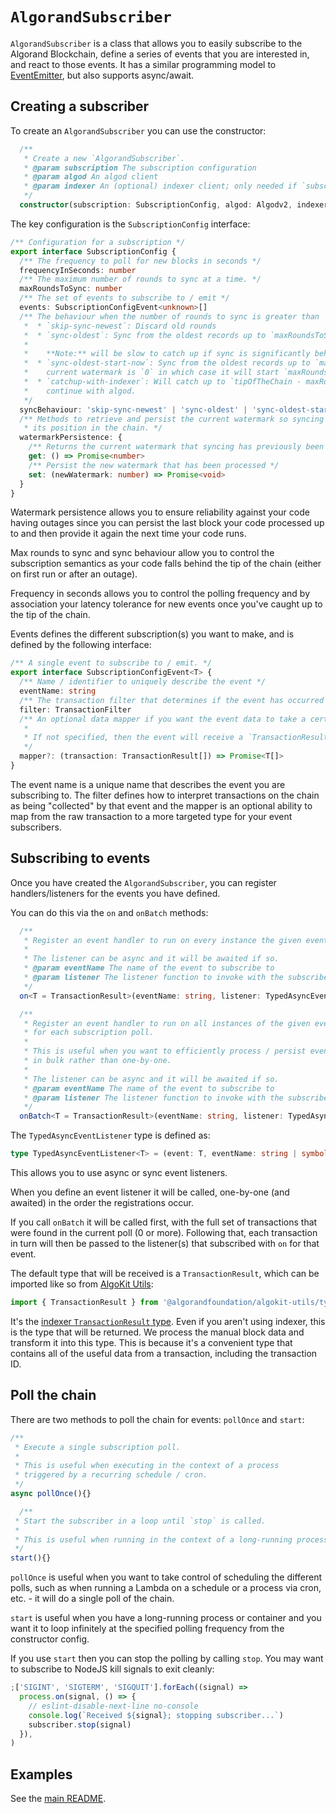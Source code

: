 # `AlgorandSubscriber`

`AlgorandSubscriber` is a class that allows you to easily subscribe to the Algorand Blockchain, define a series of events that you are interested in, and react to those events. It has a similar programming model to [EventEmitter](https://nodejs.org/docs/latest/api/events.html), but also supports async/await.

## Creating a subscriber

To create an `AlgorandSubscriber` you can use the constructor:

```typescript
  /**
   * Create a new `AlgorandSubscriber`.
   * @param subscription The subscription configuration
   * @param algod An algod client
   * @param indexer An (optional) indexer client; only needed if `subscription.syncBehaviour` is `catchup-with-indexer`
   */
  constructor(subscription: SubscriptionConfig, algod: Algodv2, indexer?: Indexer)
```

The key configuration is the `SubscriptionConfig` interface:

```typescript
/** Configuration for a subscription */
export interface SubscriptionConfig {
  /** The frequency to poll for new blocks in seconds */
  frequencyInSeconds: number
  /** The maximum number of rounds to sync at a time. */
  maxRoundsToSync: number
  /** The set of events to subscribe to / emit */
  events: SubscriptionConfigEvent<unknown>[]
  /** The behaviour when the number of rounds to sync is greater than `maxRoundsToSync`:
   *  * `skip-sync-newest`: Discard old rounds
   *  * `sync-oldest`: Sync from the oldest records up to `maxRoundsToSync` rounds.
   *
   *    **Note:** will be slow to catch up if sync is significantly behind the tip of the chain
   *  * `sync-oldest-start-now`: Sync from the oldest records up to `maxRoundsToSync` rounds, unless
   *    current watermark is `0` in which case it will start `maxRoundsToSync` back from the tip of the chain.
   *  * `catchup-with-indexer`: Will catch up to `tipOfTheChain - maxRoundsToSync` using indexer (fast) and then
   *    continue with algod.
   */
  syncBehaviour: 'skip-sync-newest' | 'sync-oldest' | 'sync-oldest-start-now' | 'catchup-with-indexer'
  /** Methods to retrieve and persist the current watermark so syncing is resilient and maintains
   * its position in the chain. */
  watermarkPersistence: {
    /** Returns the current watermark that syncing has previously been processed to */
    get: () => Promise<number>
    /** Persist the new watermark that has been processed */
    set: (newWatermark: number) => Promise<void>
  }
}
```

Watermark persistence allows you to ensure reliability against your code having outages since you can persist the last block your code processed up to and then provide it again the next time your code runs.

Max rounds to sync and sync behaviour allow you to control the subscription semantics as your code falls behind the tip of the chain (either on first run or after an outage).

Frequency in seconds allows you to control the polling frequency and by association your latency tolerance for new events once you've caught up to the tip of the chain.

Events defines the different subscription(s) you want to make, and is defined by the following interface:

```typescript
/** A single event to subscribe to / emit. */
export interface SubscriptionConfigEvent<T> {
  /** Name / identifier to uniquely describe the event */
  eventName: string
  /** The transaction filter that determines if the event has occurred */
  filter: TransactionFilter
  /** An optional data mapper if you want the event data to take a certain shape.
   *
   * If not specified, then the event will receive a `TransactionResult`.
   */
  mapper?: (transaction: TransactionResult[]) => Promise<T[]>
}
```

The event name is a unique name that describes the event you are subscribing to. The filter defines how to interpret transactions on the chain as being "collected" by that event and the mapper is an optional ability to map from the raw transaction to a more targeted type for your event subscribers.

## Subscribing to events

Once you have created the `AlgorandSubscriber`, you can register handlers/listeners for the events you have defined.

You can do this via the `on` and `onBatch` methods:

```typescript
  /**
   * Register an event handler to run on every instance the given event name.
   *
   * The listener can be async and it will be awaited if so.
   * @param eventName The name of the event to subscribe to
   * @param listener The listener function to invoke with the subscribed event
   */
  on<T = TransactionResult>(eventName: string, listener: TypedAsyncEventListener<T>){}

  /**
   * Register an event handler to run on all instances of the given event name
   * for each subscription poll.
   *
   * This is useful when you want to efficiently process / persist events
   * in bulk rather than one-by-one.
   *
   * The listener can be async and it will be awaited if so.
   * @param eventName The name of the event to subscribe to
   * @param listener The listener function to invoke with the subscribed events
   */
  onBatch<T = TransactionResult>(eventName: string, listener: TypedAsyncEventListener<T[]>){}
```

The `TypedAsyncEventListener` type is defined as:

```typescript
type TypedAsyncEventListener<T> = (event: T, eventName: string | symbol) => Promise<void> | void
```

This allows you to use async or sync event listeners.

When you define an event listener it will be called, one-by-one (and awaited) in the order the registrations occur.

If you call `onBatch` it will be called first, with the full set of transactions that were found in the current poll (0 or more). Following that, each transaction in turn will then be passed to the listener(s) that subscribed with `on` for that event.

The default type that will be received is a `TransactionResult`, which can be imported like so from [AlgoKit Utils](https://github.com/algorandfoundation/algokit-utils-ts):

```typescript
import { TransactionResult } from '@algorandfoundation/algokit-utils/types/indexer'
```

It's the [indexer `TransactionResult` type](https://developer.algorand.org/docs/rest-apis/indexer/#transaction). Even if you aren't using indexer, this is the type that will be returned. We process the manual block data and transform it into this type. This is because it's a convenient type that contains all of the useful data from a transaction, including the transaction ID.

## Poll the chain

There are two methods to poll the chain for events: `pollOnce` and `start`:

```typescript
/**
 * Execute a single subscription poll.
 *
 * This is useful when executing in the context of a process
 * triggered by a recurring schedule / cron.
 */
async pollOnce(){}

  /**
 * Start the subscriber in a loop until `stop` is called.
 *
 * This is useful when running in the context of a long-running process / container.
 */
start(){}
```

`pollOnce` is useful when you want to take control of scheduling the different polls, such as when running a Lambda on a schedule or a process via cron, etc. - it will do a single poll of the chain.

`start` is useful when you have a long-running process or container and you want it to loop infinitely at the specified polling frequency from the constructor config.

If you use `start` then you can stop the polling by calling `stop`. You may want to subscribe to NodeJS kill signals to exit cleanly:

```typescript
;['SIGINT', 'SIGTERM', 'SIGQUIT'].forEach((signal) =>
  process.on(signal, () => {
    // eslint-disable-next-line no-console
    console.log(`Received ${signal}; stopping subscriber...`)
    subscriber.stop(signal)
  }),
)
```

## Examples

See the [main README](../README.md#examples).
